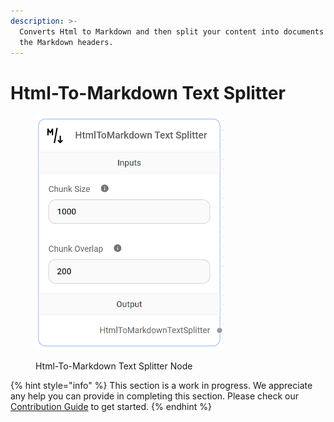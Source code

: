 ```yaml
---
description: >-
  Converts Html to Markdown and then split your content into documents based on
  the Markdown headers.
---
```


# Html-To-Markdown Text Splitter

<figure><img src="../../../.gitbook/assets/image (152).png" alt="" width="301"><figcaption><p>Html-To-Markdown Text Splitter Node</p></figcaption></figure>

{% hint style="info" %}
This section is a work in progress. We appreciate any help you can provide in completing this section. Please check our [Contribution Guide](../../../contributing/) to get started.
{% endhint %}
